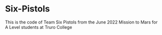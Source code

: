 # Six-Pistols

This is the code of Team Six Pistols from the June 2022 Mission to Mars for A Level students at Truro College
